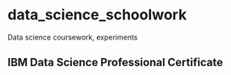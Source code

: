 # data_science_schoolwork
Data science coursework, experiments
## IBM Data Science Professional Certificate
 
